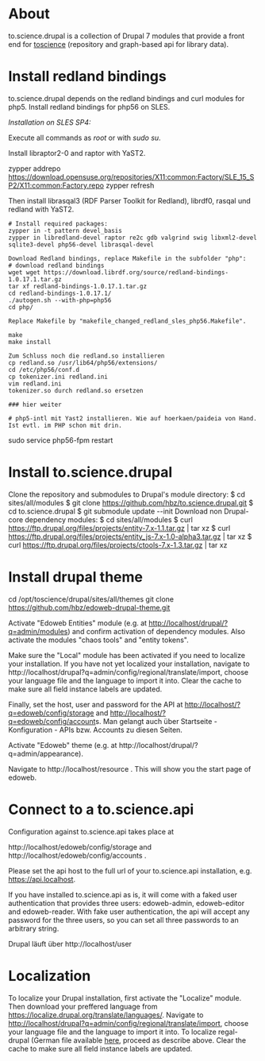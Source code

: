 # About

to.science.drupal is a collection of Drupal 7 modules that provide a front end for [toscience](https://github.com/hbz/to.science) (repository and
graph-based api for library data).

# Install redland bindings

to.science.drupal depends on the redland bindings and curl modules for php5.
Install redland bindings for php56 on SLES.

*Installation on SLES SP4:*

Execute all commands as *root* or with *sudo su*.

Install libraptor2-0 and raptor with YaST2.

zypper addrepo https://download.opensuse.org/repositories/X11:common:Factory/SLE_15_SP2/X11:common:Factory.repo
zypper refresh

Then install librasqal3 (RDF Parser Toolkit for Redland), librdf0, rasqal und redland with YaST2.

    # Install required packages:
    zypper in -t pattern devel_basis
    zypper in libredland-devel raptor re2c gdb valgrind swig libxml2-devel sqlite3-devel php56-devel librasqal-devel

    Download Redland bindings, replace Makefile in the subfolder "php":
    # download redland bindings
    wget wget https://download.librdf.org/source/redland-bindings-1.0.17.1.tar.gz
    tar xf redland-bindings-1.0.17.1.tar.gz
    cd redland-bindings-1.0.17.1/
    ./autogen.sh --with-php=php56
    cd php/
     
    Replace Makefile by "makefile_changed_redland_sles_php56.Makefile".
     
    make
    make install

    Zum Schluss noch die redland.so installieren
    cp redland.so /usr/lib64/php56/extensions/
    cd /etc/php56/conf.d
    cp tokenizer.ini redland.ini
    vim redland.ini
    tokenizer.so durch redland.so ersetzen

    ### hier weiter

    # php5-intl mit Yast2 installieren. Wie auf hoerkaen/paideia von Hand. Ist evtl. im PHP schon mit drin.
sudo service php56-fpm restart

# Install to.science.drupal
Clone the repository and submodules to Drupal's module directory:
$ cd sites/all/modules
$ git clone https://github.com/hbz/to.science.drupal.git
$ cd to.science.drupal
$ git submodule update --init
Download non Drupal-core dependency modules:
$ cd sites/all/modules
$ curl https://ftp.drupal.org/files/projects/entity-7.x-1.1.tar.gz | tar xz
$ curl https://ftp.drupal.org/files/projects/entity_js-7.x-1.0-alpha3.tar.gz | tar xz
$ curl https://ftp.drupal.org/files/projects/ctools-7.x-1.3.tar.gz | tar xz

# Install drupal theme
cd /opt/toscience/drupal/sites/all/themes
git clone https://github.com/hbz/edoweb-drupal-theme.git

  
 
Activate "Edoweb Entities" module (e.g. at <http://localhost/drupal/?q=admin/modules>) and confirm activation of dependency modules. Also activate the modules "chaos tools" and "entity tokens".


Make sure the "Local" module has been activated if you need to localize your installation. If you have not yet localized your installation, navigate to http://localhost/drupal?q=admin/config/regional/translate/import, choose your language file and the language to import it into.  Clear the cache to make sure all field instance labels are updated.

Finally, set the host, user and password for the API at <http://localhost/?q=edoweb/config/storage>  and <http://localhost/?q=edoweb/config/account>s.  Man gelangt auch über Startseite - Konfiguration - APIs bzw. Accounts zu diesen Seiten.

Activate "Edoweb" theme (e.g. at http://localhost/drupal/?q=admin/appearance).

Navigate to http://localhost/resource . This will show you the start page of edoweb.

# Connect to a to.science.api

Configuration against to.science.api takes place at

http://localhost/edoweb/config/storage  and  http://localhost/edoweb/config/accounts .

Please set the api host to the full url of your to.science.api installation, e.g. https://api.localhost.

If you have installed to.science.api as is, it will come with a faked user authentication that provides three users: edoweb-admin, edoweb-editor and edoweb-reader. With fake user authentication, the api will accept any password for the three users, so you can set all three passwords to an arbitrary string.

Drupal läuft über http://localhost/user

# Localization

To localize your Drupal installation, first activate the "Localize"
module. Then download your preffered language from
<https://localize.drupal.org/translate/languages/>. Navigate to
<http://localhost/drupal?q=admin/config/regional/translate/import>,
choose your language file and the language to import it into. To
localize regal-drupal (German file available [here](german.po), proceed
as describe above. Clear the cache to make sure all field instance
labels are updated.
